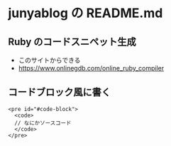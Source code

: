# junyablog の README.md

## Ruby のコードスニペット生成
* このサイトからできる
* https://www.onlinegdb.com/online_ruby_compiler


## コードブロック風に書く
```
<pre id="#code-block">
  <code>
  // なにかソースコード
  </code>
</pre>
```
